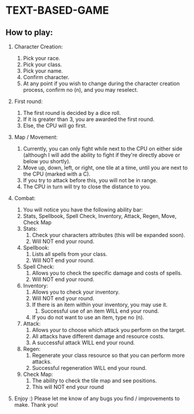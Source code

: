 # TEXT-BASED-GAME

## How to play:

1. Character Creation:
   1. Pick your race.
   2. Pick your class.
   3. Pick your name.
   4. Confirm character.
   5. At any point if you wish to change during the character creation process, confirm no (n), and you may reselect.


2. First round:
   1. The first round is decided by a dice roll.
   2. If it is greater than 3, you are awarded the first round.
   3. Else, the CPU will go first.


3. Map / Movement:
   1. Currently, you can only fight while next to the CPU on either side (although I will add the ability to fight if they're directly above or below you shortly).
   2. Move up, down, left, or right, one tile at a time, until you are next to the CPU (marked with a C).
   3. If you try to attack before this, you will not be in range.
   4. The CPU in turn will try to close the distance to you.


4. Combat:
   1. You will notice you have the following ability bar:
   2. Stats, Spellbook, Spell Check, Inventory, Attack, Regen, Move, Check Map
   3. Stats:
      1. Check your characters attributes (this will be expanded soon).
      2. Will NOT end your round.
   4. Spellbook:
      1. Lists all spells from your class.
      2. Will NOT end your round.
   5. Spell Check:
      1. Allows you to check the specific damage and costs of spells.
      2. Will NOT end your round.
   6. Inventory:
      1. Allows you to check your inventory.
      2. Will NOT end your round.
      3. If there is an item within your inventory, you may use it.
         1. Successful use of an item WILL end your round.
      4. If you do not want to use an item, type no (n).
   7. Attack:
      1. Allows your to choose which attack you perform on the target.
      2. All attacks have different damage and resource costs.
      3. A successful attack WILL end your round.
   8. Regen:
      1. Regenerate your class resource so that you can perform more attacks.
      2. Successful regeneration WILL end your round.
   9. Check Map:
      1.  The ability to check the tile map and see positions.
      2.  This will NOT end your round


5.  Enjoy :) Please let me know of any bugs you find / improvements to make. Thank you!